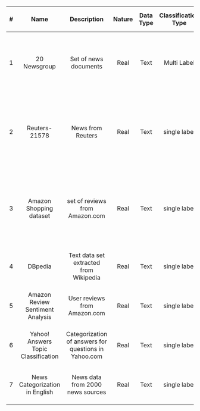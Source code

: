 
|#| Name | Description | Nature | Data Type | Classification Type | Evolving Class Labels? | # of Classes | # of Attributes | Work Type | Parallel Streams? | Other information | Work Citation | # of instances | Reference/Link |
| :---: | :---: | :---: | :---: | :---: | :---: | :---: | :---: | :---: | :---: | :---: | :---: | :---: | :---: | :---: |
|1| 20 Newsgroup | Set of news documents | Real | Text | Multi Label | Yes (used in concept drift papers) | 20 | 1 (just text) | The dataset is used in multi label classification, online learning and concept drift| No | It is commonly used in papers related to online learning papers | Couldn't find |~18,000| [1] Kaggle: https://www.kaggle.com/crawford/20-newsgroups \n [2] skLearn: https://scikit-learn.org/0.19/datasets/twenty_newsgroups.html |
|2| Reuters-21578 | News from Reuters | Real | Text | single label | Yes (used in concept drift papers)  | 5 | 1 (just text) | The dataset is used in online learning and concept drift| No | It is commonly used in papers related to online learning papers and concept drift | Couldn't find |9,000| [1] Kaggle: https://www.kaggle.com/nltkdata/reuters |
|3| Amazon Shopping dataset | set of reviews from Amazon.com | Real | Text | single label | Yes (used in concept drift papers)  | 4 | 1 (just text) | The dataset is used in online learning and concept drift| No | It is commonly used in papers related to online learning papers and concept drift | 5 (the website mentions 5 papers but it should be more) |6,400| * |
|4| DBpedia | Text data set extracted from Wikipedia | Real | Text | single label | No | 14 | 1 (just text) | It is large scale dataset suitable for deep learning | No | - | 1410 |560,000 train and 70,000 test| * |
|5| Amazon Review Sentiment Analysis | User reviews from Amazon.com | Real | Text | single label | No | 5 | 1 (just text) | It is large scale dataset suitable for deep learning | No | - | 927 |34,686,770 reviews| * |
|6| Yahoo! Answers Topic Classification | Categorization of answers for questions in Yahoo.com | Real | Text | single label | No | 10 | 1 (just text) | It is large scale dataset suitable for deep learning | No | - | Couldn't find |1,400,000 train and 60,000 test| * |
|7| News Categorization in English | News data from 2000 news sources | Real | Text | single label | No | 4 | | It is large scale dataset suitable for deep learning | No | - | Couldn't find |120,000 train and 7,600 test| * |
